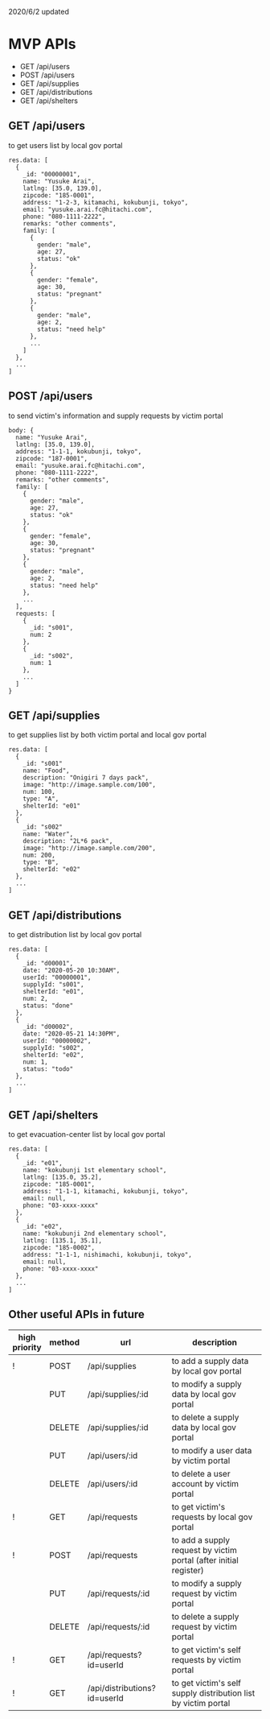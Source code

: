 2020/6/2 updated

# MVP APIs

- GET /api/users
- POST /api/users
- GET /api/supplies
- GET /api/distributions
- GET /api/shelters

## GET /api/users
to get users list by local gov portal

```
res.data: [
  {
    _id: "00000001",
    name: "Yusuke Arai",
    latlng: [35.0, 139.0],
    zipcode: "185-0001",
    address: "1-2-3, kitamachi, kokubunji, tokyo",
    email: "yusuke.arai.fc@hitachi.com",
    phone: "080-1111-2222",
    remarks: "other comments",
    family: [
      {
        gender: "male",
        age: 27,
        status: "ok"
      },
      {
        gender: "female",
        age: 30,
        status: "pregnant"
      },
      {
        gender: "male",
        age: 2,
        status: "need help"
      },
      ...
    ]
  },
  ...
]
```

## POST /api/users
to send victim's information and supply requests by victim portal

```
body: {
  name: "Yusuke Arai",
  latlng: [35.0, 139.0],
  address: "1-1-1, kokubunji, tokyo",
  zipcode: "187-0001",
  email: "yusuke.arai.fc@hitachi.com",
  phone: "080-1111-2222",
  remarks: "other comments",
  family: [
    {
      gender: "male",
      age: 27,
      status: "ok"
    },
    {
      gender: "female",
      age: 30,
      status: "pregnant"
    },
    {
      gender: "male",
      age: 2,
      status: "need help"
    },
    ...
  ],
  requests: [
    {
      _id: "s001",
      num: 2
    },
    {
      _id: "s002",
      num: 1
    },
    ...
  ]
}
```

## GET /api/supplies
to get supplies list by both victim portal and local gov portal 

```
res.data: [
  {
    _id: "s001"
    name: "Food",
    description: "Onigiri 7 days pack",
    image: "http://image.sample.com/100",
    num: 100,
    type: "A",
    shelterId: "e01"
  },
  {
    _id: "s002"
    name: "Water",
    description: "2L*6 pack",
    image: "http://image.sample.com/200",
    num: 200,
    type: "B",
    shelterId: "e02"
  },
  ...
]
```

## GET /api/distributions
to get distribution list by local gov portal 

```
res.data: [
  {
    _id: "d00001",
    date: "2020-05-20 10:30AM",
    userId: "00000001",
    supplyId: "s001",
    shelterId: "e01",
    num: 2,
    status: "done"
  },
  {
    _id: "d00002",
    date: "2020-05-21 14:30PM",
    userId: "00000002",
    supplyId: "s002",
    shelterId: "e02",
    num: 1,
    status: "todo"
  },
  ...
]
```

## GET /api/shelters
to get evacuation-center list by local gov portal 

```
res.data: [
  {
    _id: "e01",
    name: "kokubunji 1st elementary school",
    latlng: [135.0, 35.2],
    zipcode: "185-0001",
    address: "1-1-1, kitamachi, kokubunji, tokyo",
    email: null,
    phone: "03-xxxx-xxxx"
  },
  {
    _id: "e02",
    name: "kokubunji 2nd elementary school",
    latlng: [135.1, 35.1],
    zipcode: "185-0002",
    address: "1-1-1, nishimachi, kokubunji, tokyo",
    email: null,
    phone: "03-xxxx-xxxx"
  },
  ...
]
```

## Other useful APIs in future

|high<br>priority|method|url|description|
|---|---|---|---|
|!| POST    |/api/supplies       |to add a supply data by local gov portal      |
| | PUT     |/api/supplies/:id   |to modify a supply data by local gov portal   |
| | DELETE  |/api/supplies/:id   |to delete a supply data by local gov portal   |
| | PUT     |/api/users/:id      |to modify a user data by victim portal        |
| | DELETE  |/api/users/:id      |to delete a user account by victim portal     |
|!| GET     |/api/requests       |to get victim's requests by local gov portal  |
|!| POST    |/api/requests       |to add a supply request by victim portal (after initial register) |
| | PUT     |/api/requests/:id   |to modify a supply request by victim portal   |
| | DELETE  |/api/requests/:id   |to delete a supply request by victim portal   |
|!| GET     |/api/requests?id=userId   |to get victim's self requests by victim portal  |
|!| GET     |/api/distributions?id=userId |to get victim's self supply distribution list by victim portal  | 

